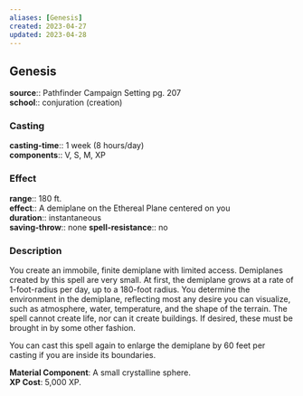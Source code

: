 ```yaml
---
aliases: [Genesis]
created: 2023-04-27
updated: 2023-04-28
---
```


## Genesis

**source**:: Pathfinder Campaign Setting pg. 207  
**school**:: conjuration (creation)

### Casting

**casting-time**:: 1 week (8 hours/day)  
**components**:: V, S, M, XP

### Effect

**range**:: 180 ft.  
**effect**:: A demiplane on the Ethereal Plane centered on you  
**duration**:: instantaneous  
**saving-throw**:: none
**spell-resistance**:: no

### Description

You create an immobile, finite demiplane with limited access. Demiplanes created by this spell are very small. At first, the demiplane grows at a rate of 1-foot-radius per day, up to a 180-foot radius. You determine the environment in the demiplane, reflecting most any desire you can visualize, such as atmosphere, water, temperature, and the shape of the terrain. The spell cannot create life, nor can it create buildings. If desired, these must be brought in by some other fashion.  
  
You can cast this spell again to enlarge the demiplane by 60 feet per casting if you are inside its boundaries.  
  
**Material Component**: A small crystalline sphere.  
**XP Cost**: 5,000 XP.
